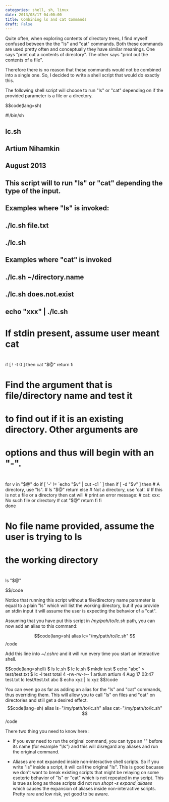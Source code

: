 ```yaml
---
categories: shell, sh, linux
date: 2013/08/17 04:00:00
title: Combining ls and cat Commands
draft: False
---
```


        

Quite often, when exploring contents of directory trees, I find myself confused between the the "ls" and "cat" commands. Both these commands are used pretty often and conceptually they have similar meanings. One says "print out a contents of directory". The other says "print out the contents of a file".
     
Therefore there is no reason that these commands would not be combined into a single one. So, I decided to write a shell script that would do exactly this.

The following shell script will choose to run "ls" or "cat" depending on if the provided parameter is a file or a directory.
     
$$code(lang=sh)

#!/bin/sh

## lc.sh
## Artium Nihamkin
## August 2013
## 
## This script will to run "ls" or "cat" depending the type of the input.
##
## Examples where "ls" is invoked:
##    ./lc.sh file.txt
##    ./lc.sh
## Examples where "cat" is invoked
##    ./lc.sh ~/directory.name
##    ./lc.sh does.not.exist
##    echo "xxx" | ./lc.sh 
##

# If stdin present, assume user meant cat
#
if [ ! -t 0 ] 
then
    cat "$@"
    return
fi

# Find the argument that is file/directory name and test it
# to find out if it is an existing directory. Other arguments are 
# options and thus will begin with an "-".
#    
for v in "$@" 
do
    if [ '-' != `echo "$v" | cut -c1 ` ] 
    then
        if [ -d "$v" ]
        then
            # A directory, use "ls".
            #
            ls "$@"
            return
         else
            # Not a directory, use 'cat'.
            # If this is not a file or a directory then cat will
            # print an error message:
            # cat: xxx: No such file or directory
            #
            cat "$@"
            return
        fi
    fi  
done

# No file name provided, assume the user is trying to ls 
# the working directory
#
ls "$@" 


$$/code
     
Notice that running this script without a file/directory name parameter is equal to a plain "ls" which will list the working directory, but if you provide an stdin input it will assume the user is expecting the behavior of a "cat".
     
Assuming that you have put this script in */my/pah/to/lc.sh* path, you can now add an alias to this command:

$$code(lang=sh) 
alias lc="/my/path/to/lc.sh"
$$/code
     
Add this line into *~/.cshrc* and it will run every time you start an interactive shell.
     
$$code(lang=shell) 
$ ls
lc.sh
$ lc
lc.sh
$ mkdir test
$ echo "abc" > test/test.txt
$ lc -l test
total 4
-rw-rw-r-- 1 artium artium 4 Aug 17 03:47 test.txt
 lc test/test.txt
abc
$ echo xyz | lc
xyz
$$/code

     
You can even go as far as adding an alias for the "ls" and "cat" commands, thus overriding them. This will allow you to call "ls" on files and "cat" on directories and still get a desired effect.
$$code(lang=sh) 
alias ls="/my/path/to/lc.sh"
alias cat="/my/path/to/lc.sh"
$$/code

     
There two thing you need to know here :

* If you ever need to run the original command, you can type an "\" before its name (for example *"\ls"*) and this will disregard any aliases and run the original command.

* Aliases are not expanded inside non-interactive shell scripts. So if you write "ls" inside a script, it will call the original "ls". This is good bacuase we don't want to break existing scripts that might be relaying on some esoteric behavior of "ls" or "cat" which is not repeated in my script. This is true as long as those scripts did not run *shopt -s expand_aliases* which causes the expansion of aliases inside non-interactive scripts. Pretty rare and low risk, yet good to be aware.

